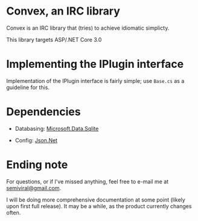 # Convex, an IRC library

 Convex is an IRC library that (tries) to achieve idiomatic simplicty.

 This library targets ASP/.NET Core 3.0

# Implementing the IPlugin interface

 Implementation of the IPlugin interface is fairly simple; use `Base.cs` as a guideline for this.

# Dependencies

 - Databasing: [Microsoft.Data.Sqlite](https://github.com/aspnet/Microsoft.Data.Sqlite)

 - Config: [Json.Net](http://www.newtonsoft.com/json)

# Ending note

 For questions, or if I've missed anything, feel free to e-mail me at semiviral@gmail.com.

 I will be doing more comprehensive documentation at some point (likely upon first full release). It may be a while, as the product currently changes often.
